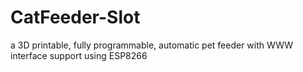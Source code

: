 # CatFeeder-Slot
a 3D printable, fully programmable, automatic pet feeder with WWW interface support using ESP8266
